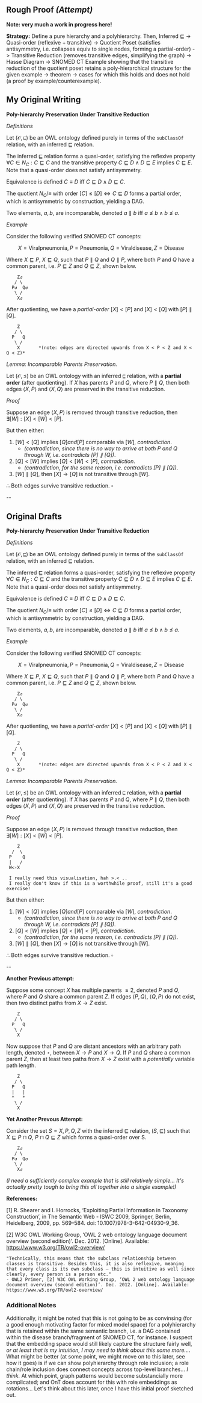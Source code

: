 ## Rough Proof *(Attempt)*

**Note: very much a work in progress here!**

**Strategy:** Define a pure hierarchy and a polyhierarchy. Then, Inferred $\sqsubseteq$ -> Quasi-order (reflexive + transitive) -> Quotient Poset (satisfies antisymmetry, i.e. collapses equiv to single nodes, forming a partial-order) -> Transitive Reduction (removes transitive edges, simplifying the graph) -> Hasse Diagram -> SNOMED CT Example showing that the transitive reduction of the quotient poset retains a poly-hierarchical structure for the given example -> theorem -> cases for which this holds and does not hold (a proof by example/counterexample).

## My Original Writing

**Poly-hierarchy Preservation Under Transitive Reduction**

*Definitions*

Let $(\mathcal{O}, \sqsubseteq)$ be an OWL ontology defined purely in terms of the `subClassOf` relation, with an inferred $\sqsubseteq$ relation.

The inferred $\sqsubseteq$ relation forms a quasi-order, satisfying the reflexive property $\forall C \in N_C : C \sqsubseteq C$ and the transitive property $C \sqsubseteq D \land D \sqsubseteq E$ implies $C \sqsubseteq E$. Note that a quasi-order does not satisfy antisymmetry.

Equivalence is defined $C \equiv D$ iff $C \sqsubseteq D \land D \sqsubseteq C$.

The quotient $N_C/\equiv$ with order $[C] \leq [D] \iff C \sqsubseteq D$ forms a partial order, which is antisymmetric by construction, yielding a DAG.

Two elements, $a,b$, are incomparable, denoted $a \parallel b$ iff $a \not\leq b \land b \not\leq a$.

*Example*

Consider the following verified SNOMED CT concepts:

$$
X = \mathrm{Viral pneumonia}, 
P = \mathrm{Pneumonia}, 
Q = \mathrm{Viral disease}, 
Z = \mathrm{Disease}
$$

Where $X \sqsubseteq P$, $X \sqsubseteq Q$, such that $P \parallel Q$ and $Q \parallel P$, where both $P$ and $Q$ have a common parent, i.e. $P \sqsubseteq Z$ and $Q \sqsubseteq Z$, shown below.

```
    Z↺
   / \
  P↺  Q↺
   \ /
    X↺
```

After quotienting, we have a *partial-order* $[X] < [P]$ and $[X] < [Q]$ with $[P] \parallel [Q]$.

```
    Z
   / \
  P   Q
   \ /
    X       *(note: edges are directed upwards from X < P < Z and X < Q < Z)*
```

*Lemma: Incomparable Parents Preservation.*

Let $(\mathcal{O}, \leq)$ be an OWL ontology with an inferred $\sqsubseteq$ relation, with a **partial order** (after quotienting). If $X$ has parents $P$ and $Q$, where $P \parallel Q$, then both edges $\langle X,P \rangle$ and $\langle X,Q \rangle$ are preserved in the transitive reduction.

*Proof*

Suppose an edge $\langle X,P \rangle$ is removed through transitive reduction, then $\exists [W] : [X] < [W] < [P]$.

But then either:

1. $[W] < [Q]$ implies $[Q] and [P]$ comparable via $[W]$, *contradiction*.
    * *(contradiction, since there is no way to arrive at both $P$ and $Q$ through $W$, i.e. contradicts $[P] \parallel [Q]$)*.
2. $[Q] < [W]$ implies $[Q] < [W] < [P]$, *contradiction*.
    * *(contradiction, for the same reason, i.e. contradicts $[P] \parallel [Q]$)*.
3. $[W] \parallel [Q]$, then $[X] \rightarrow [Q]$ is not transitive through $[W]$.

$\therefore$ Both edges survive transitive reduction. $\square$

--

## Original Drafts

**Poly-hierarchy Preservation Under Transitive Reduction**

*Definitions*

Let $(\mathcal{O}, \sqsubseteq)$ be an OWL ontology defined purely in terms of the `subClassOf` relation, with an inferred $\sqsubseteq$ relation.

The inferred $\sqsubseteq$ relation forms a quasi-order, satisfying the reflexive property $\forall C \in N_C : C \sqsubseteq C$ and the transitive property $C \sqsubseteq D \land D \sqsubseteq E$ implies $C \sqsubseteq E$. Note that a quasi-order does not satisfy antisymmetry.

Equivalence is defined $C \equiv D$ iff $C \sqsubseteq D \land D \sqsubseteq C$.

The quotient $N_C/\equiv$ with order $[C] \leq [D] \iff C \sqsubseteq D$ forms a partial order, which is antisymmetric by construction, yielding a DAG.

Two elements, $a,b$, are incomparable, denoted $a \parallel b$ iff $a \not\leq b \land b \not\leq a$.

*Example*

Consider the following verified SNOMED CT concepts:

$$
X = \mathrm{Viral pneumonia}, 
P = \mathrm{Pneumonia}, 
Q = \mathrm{Viral disease}, 
Z = \mathrm{Disease}
$$

Where $X \sqsubseteq P$, $X \sqsubseteq Q$, such that $P \parallel Q$ and $Q \parallel P$, where both $P$ and $Q$ have a common parent, i.e. $P \sqsubseteq Z$ and $Q \sqsubseteq Z$, shown below.

```
    Z↺
   / \
  P↺  Q↺
   \ /
    X↺
```

After quotienting, we have a *partial-order* $[X] < [P]$ and $[X] < [Q]$ with $[P] \parallel [Q]$.

```
    Z
   / \
  P   Q
   \ /
    X       *(note: edges are directed upwards from X < P < Z and X < Q < Z)*
```

*Lemma: Incomparable Parents Preservation.*

Let $(\mathcal{O}, \leq)$ be an OWL ontology with an inferred $\sqsubseteq$ relation, with a **partial order** (after quotienting). If $X$ has parents $P$ and $Q$, where $P \parallel Q$, then both edges $\langle X,P \rangle$ and $\langle X,Q \rangle$ are preserved in the transitive reduction.

*Proof*

Suppose an edge $\langle X,P \rangle$ is removed through transitive reduction, then $\exists [W] : [X] < [W] < [P]$.

```
    Z
  /  \
 P    Q
 |   /
 W<-X 
 
 I really need this visualisation, hah >.< ..
 I really don't know if this is a worthwhile proof, still it's a good exercise!
```

But then either:

1. $[W] < [Q]$ implies $[Q] and [P]$ comparable via $[W]$, *contradiction*.
    * *(contradiction, since there is no way to arrive at both $P$ and $Q$ through $W$, i.e. contradicts $[P] \parallel [Q]$)*.
2. $[Q] < [W]$ implies $[Q] < [W] < [P]$, *contradiction*.
    * *(contradiction, for the same reason, i.e. contradicts $[P] \parallel [Q]$)*.
3. $[W] \parallel [Q]$, then $[X] \rightarrow [Q]$ is not transitive through $[W]$.

$\therefore$ Both edges survive transitive reduction. $\square$

--

**Another Previous attempt:**

Suppose some concept $X$ has multiple parents $\geq 2$, denoted $P$ and $Q$, where $P$ and $Q$ share a common parent $Z$. If edges $\langle P,Q \rangle$, $\langle Q,P \rangle$ do not exist, then two distinct paths from $X \rightarrow Z$ exist.

```
    Z
   / \
  P   Q
   \ /
    X
```

Now suppose that $P$ and $Q$ are distant ancestors with an arbitrary path length, denoted $\star$, between $X \rightarrow P$ and $X \rightarrow Q$. If $P$ and $Q$ share a common parent $Z$, then at least two paths from $X \rightarrow Z$ exist with a *potentially* variable path length.

```
    Z
   / \
  P   Q
  |   |
  *   *
   \ /
    X
```


**Yet Another Prevous Attempt:**

Consider the set $S = {X, P, Q, Z}$ with the inferred $\sqsubseteq$ relation, $(S, \sqsubseteq)$ such that $X \sqsubseteq P \sqcap Q$, $P \sqcap Q \sqsubseteq Z$ which forms a quasi-order over S.

```
    Z↺
   / \
  P↺  Q↺
   \ /
    X↺
```

*(I need a sufficiently complex example that is still relatively simple... It's actually pretty tough to bring this all together into a single example!)*


**References:**

[1] R. Shearer and I. Horrocks, ‘Exploiting Partial Information in Taxonomy Construction’, in The Semantic Web - ISWC 2009, Springer, Berlin, Heidelberg, 2009, pp. 569–584. doi: 10.1007/978-3-642-04930-9_36.

[2] W3C OWL Working Group, ‘OWL 2 web ontology language document overview (second edition)’. Dec. 2012. [Online]. Available: https://www.w3.org/TR/owl2-overview/

    "Technically, this means that the subclass relationship between classes is transitive. Besides this, it is also reflexive, meaning that every class is its own subclass – this is intuitive as well since clearly, every person is a person etc."
    - OWL2 Primer, [2] W3C OWL Working Group, ‘OWL 2 web ontology language document overview (second edition)’. Dec. 2012. [Online]. Available: https://www.w3.org/TR/owl2-overview/


### Additional Notes

Additionally, it might be noted that this is not going to be as convinsing (for a good enough motivating factor for mixed model space) for a polyhierarchy that is retained within the same semantic branch, i.e. a DAG contained within the disease branch/fragment of SNOMED CT, for instance. I suspect that the embedding space would still likely capture the structure fairly well, *or at least that is my intuition, I may need to think about this some more...*. What might be better (at some point, we might move on to this later, see how it goes) is if we can show polyhierarchy through role inclusion; a role chain/role inclusion does connect concepts across top-level branches... *I think.* At which point, graph patterns would become substancially more complicated; and OnT does account for this with role embeddings as rotations... Let's think about this later, once I have this initial proof sketched out.